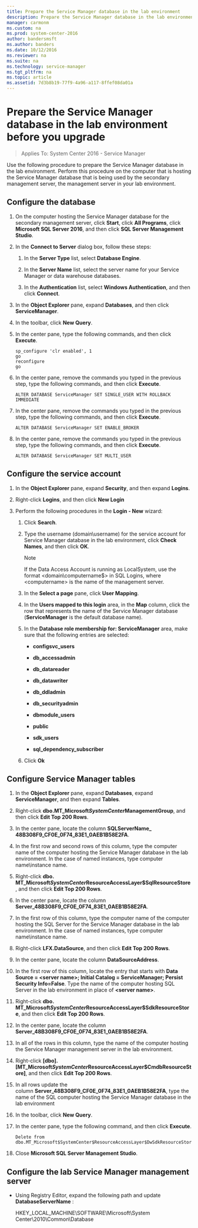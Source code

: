 ```yaml
---
title: Prepare the Service Manager database in the lab environment
description: Prepare the Service Manager database in the lab environment before you upgrade.
manager: carmonm
ms.custom: na
ms.prod: system-center-2016
author: bandersmsft
ms.author: banders
ms.date: 10/12/2016
ms.reviewer: na
ms.suite: na
ms.technology: service-manager
ms.tgt_pltfrm: na
ms.topic: article
ms.assetid: 7d3b8b19-77f9-4a96-a117-8ffef08da01a
---
```


# Prepare the Service Manager database in the lab environment before you upgrade

>Applies To: System Center 2016 - Service Manager

Use the following procedure to prepare the Service Manager database in the lab environment. Perform this procedure on the computer that is hosting the Service Manager database that is being used by the secondary management server, the management server in your lab environment.  

## Configure the database  

1.  On the computer hosting the Service Manager database for the secondary management server, click **Start**, click **All Programs**, click **Microsoft SQL Server 2016**, and then click **SQL Server Management Studio**.  

2.  In the **Connect to Server** dialog box, follow these steps:  

    1.  In the **Server Type** list, select **Database Engine**.  

    2.  In the **Server Name** list, select the server name for your Service Manager or data warehouse databases.  

    3.  In the **Authentication** list, select **Windows Authentication**, and then click **Connect**.  

3.  In the **Object Explorer** pane, expand **Databases**, and then click **ServiceManager**.  

4.  In the toolbar, click **New Query**.  

5.  In the center pane, type the following commands, and then click **Execute**.  

    ```  
    sp_configure 'clr enabled', 1  
    go  
    reconfigure  
    go   
    ```  

6.  In the center pane, remove the commands you typed in the previous step, type the following commands, and then click **Execute**.  

    ```  
    ALTER DATABASE ServiceManager SET SINGLE_USER WITH ROLLBACK IMMEDIATE  
    ```  

7.  In the center pane, remove the commands you typed in the previous step, type the following commands, and then click **Execute**.  

    ```  
    ALTER DATABASE ServiceManager SET ENABLE_BROKER  
    ```  

8.  In the center pane, remove the commands you typed in the previous step, type the following commands, and then click **Execute**.  

    ```  
    ALTER DATABASE ServiceManager SET MULTI_USER  
    ```  

## Configure the service account  

1.  In the **Object Explorer** pane, expand **Security**, and then expand **Logins**.  

2.  Right\-click **Logins**, and then click **New Login**  

3.  Perform the following procedures in the **Login - New** wizard:  

    1.  Click **Search**.  

    2.  Type the username \(domain\\username\) for the service account for Service Manager database in the lab environment, click **Check Names**, and then click **OK**.  

        > [!NOTE]  
        >  If the Data Access Account is running as LocalSystem, use the format \<domain\\computername$\> in SQL Logins, where \<computername\> is the name of the management server.  

    3.  In the **Select a page** pane, click **User Mapping**.  

    4.  In the **Users mapped to this login** area, in the **Map** column, click the row that represents the name of the Service Manager database \(**ServiceManager** is the default database name\).  

    5.  In the **Database role membership for: ServiceManager** area, make sure that the following entries are selected:  

        -   **configsvc\_users**  

        -   **db\_accessadmin**  

        -   **db\_datareader**  

        -   **db\_datawriter**  

        -   **db\_ddladmin**  

        -   **db\_securityadmin**  

        -   **dbmodule\_users**  

        -   **public**  

        -   **sdk\_users**  

        -   **sql\_dependency\_subscriber**  

    6.  Click **Ok**  

## Configure Service Manager tables  

1.  In the **Object Explorer** pane, expand **Databases**, expand **ServiceManager**, and then expand **Tables**.  

2.  Right\-click **dbo.MT\_Microsoft$SystemCenter$ManagementGroup**, and then click **Edit Top 200 Rows**.  

3.  In the center pane, locate the column **SQLServerName\_ 48B308F9\_CF0E\_0F74\_83E1\_0AEB1B58E2FA**.  

4.  In the first row and second rows of this column, type the computer name of the computer hosting the Service Manager database in the lab environment. In the case of named instances, type computer name\\instance name.  

5.  Right\-click **dbo. MT\_Microsoft$SystemCenter$ResourceAccessLayer$SqlResourceStore**, and then click **Edit Top 200 Rows**.  

6.  In the center pane, locate the column **Server\_48B308F9\_CF0E\_0F74\_83E1\_0AEB1B58E2FA**.  

7.  In the first row of this column, type the computer name of the computer hosting the SQL Server for the Service Manager database in the lab environment. In the case of named instances, type computer name\\instance name.  

8.  Right\-click **LFX.DataSource**, and then click **Edit Top 200 Rows**.  

9. In the center pane, locate the column **DataSourceAddress**.  

10. In the first row of this column, locate the entry that starts with **Data Source \= \<server name\>; Initial Catalog \= ServiceManager; Persist Security Info\=False**. Type the name of the computer hosting SQL Server in the lab environment in place of **\<server name\>**.  

11. Right\-click **dbo. MT\_Microsoft$SystemCenter$ResourceAccessLayer$SdkResourceStore**, and then click **Edit Top 200 Rows**.  

12. In the center pane, locate the column **Server\_48B308F9\_CF0E\_0F74\_83E1\_0AEB1B58E2FA**.  

13. In all of the rows in this column, type the name of the computer hosting the Service Manager management server in the lab environment.  

14. Right\-click&nbsp;**\[dbo\].\[MT\_Microsoft$SystemCenter$ResourceAccessLayer$CmdbResourceStore\]**, and then click&nbsp;**Edit Top 200 Rows**.  

15. In all rows update the column&nbsp;**Server\_48B308F9\_CF0E\_0F74\_83E1\_0AEB1B58E2FA**, type the name of the SQL computer hosting the Service Manager database in the lab environment  

16. In the toolbar, click **New Query**.  

17. In the center pane, type the following command, and then click **Execute**.  

    ```  
    Delete from dbo.MT_Microsoft$SystemCenter$ResourceAccessLayer$DwSdkResourceStore  
    ```  

18. Close **Microsoft SQL Server Management Studio**.  

## Configure the lab Service Manager management server 

-   Using Registry Editor, expand the following path and update **DatabaseServerName** :  

     HKEY\_LOCAL\_MACHINE\\SOFTWARE\\Microsoft\\System Center\\2010\\Common\\Database
